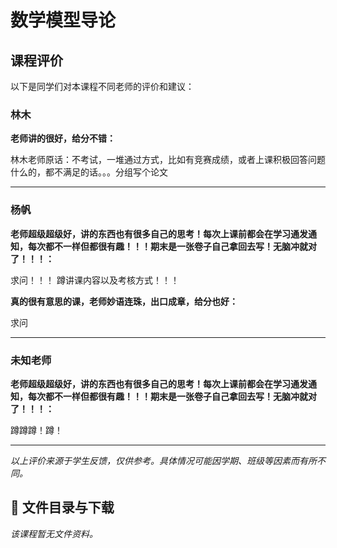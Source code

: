 # 数学模型导论

## 课程评价

以下是同学们对本课程不同老师的评价和建议：

### 林木

**老师讲的很好，给分不错：**

林木老师原话：不考试，一堆通过方式，比如有竞赛成绩，或者上课积极回答问题什么的，都不满足的话。。。分组写个论文

---

### 杨帆

**老师超级超级好，讲的东西也有很多自己的思考！每次上课前都会在学习通发通知，每次都不一样但都很有趣！！！期末是一张卷子自己拿回去写！无脑冲就对了！！！：**

求问！！！  蹲讲课内容以及考核方式！！！

**真的很有意思的课，老师妙语连珠，出口成章，给分也好：**

求问

---

### 未知老师

**老师超级超级好，讲的东西也有很多自己的思考！每次上课前都会在学习通发通知，每次都不一样但都很有趣！！！期末是一张卷子自己拿回去写！无脑冲就对了！！！：**

蹲蹲蹲！蹲！

---

*以上评价来源于学生反馈，仅供参考。具体情况可能因学期、班级等因素而有所不同。*
## 📄 文件目录与下载

_该课程暂无文件资料。_
